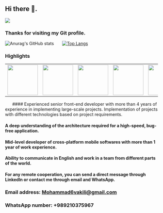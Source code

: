 ## Hi there 👋.

![](https://komarev.com/ghpvc/?username=mohammad6vakili&color=blueviolet)

### Thanks for visiting my Git profile.




![Anurag's GitHub stats](https://github-readme-stats.vercel.app/api?username=mohammad6vakili&show_icons=true&theme=tokyonight)
&nbsp;
&nbsp;
&nbsp;
[![Top Langs](https://github-readme-stats.vercel.app/api/top-langs/?username=mohammad6vakili&layout=compact&theme=tokyonight)](https://github.com/anuraghazra/github-readme-stats)



### Highlights
<table>
  <tr>
    <td><img src="https://cdn.iconscout.com/icon/free/png-64/javascript-24-1174950.png" width="100"></td>
        <td><img src="https://cdn.iconscout.com/icon/free/png-64/typescript-1174965.png" width="100"></td>
    <td><img src="https://cdn.iconscout.com/icon/free/png-64/react-3-1175109.png" width="100"></td>
    <td><img src="https://cdn.iconscout.com/icon/free/png-64/node-js-1174925.png" width="100"></td>
    <td><img src="https://cdn.iconscout.com/icon/free/png-64/electron-67-1175035.png" width="100"></td>
    <td><img src="https://cdn.iconscout.com/icon/free/png-64/html5-2474805-2056091.png" width="100"></td>
    <td><img src="https://cdn.iconscout.com/icon/free/png-64/github-170-1175028.png" width="100"></td>
    <td><img src="https://cdn.iconscout.com/icon/free/png-64/webpack-1-1174980.png" width="100"></td>
    <td><img src="https://cdn.iconscout.com/icon/free/png-64/visualstudio-1-1174964.png" width="100"></td>
    <td><img src="https://cdn.iconscout.com/icon/free/png-64/wordpress-2752021-2284838.png" width="100"></td>
    <td><img src="https://cdn.iconscout.com/icon/free/png-64/apple-1237-1174963.png" width="100"></td>
   </tr>
  </table>
&nbsp;
&nbsp;
&nbsp;
  #### Experienced senior front-end developer with more than 4 years of experience in implementing large-scale projects. Implementation of projects with different technologies based on project requirements.
  
#### A deep understanding of the architecture required for a high-speed, bug-free application.
#### Mid-level developer of cross-platform mobile softwares with more than 1 year of work experience.
#### Ability to communicate in English and work in a team from different parts of the world.
#### For any remote cooperation, you can send a direct message through LinkedIn or contact me through email and WhatsApp.

### Email address: Mohammad6vakili@gmail.com
### WhatsApp number: +989210375967


